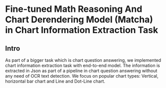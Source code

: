 # Fine-tuned Math Reasoning And Chart Derendering Model (Matcha) in Chart Information Extraction Task
## Intro
As part of a bigger task which is chart question answering, we implemented chart information extraction task with end-to-end model. The information is extracted in Json as part of a pipeline in chart question answering without any need of OCR text detection. We focus on popular chart types: Vertical, horizontal bar chart and Line and Dot-Line chart. 




